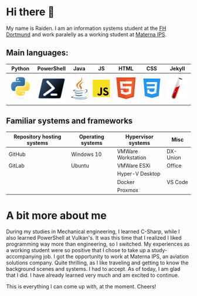 # Hi there 👋

<!--**raiden-e/raiden-e** is a ✨ _special_ ✨ repository because its `README.md` (this file) appears on your GitHub profile.-->

My name is Raiden. I am an information systems student at the [FH Dortmund][1] and work paralelly as a working student at [Materna IPS][2].

[1]: https://www.fh-dortmund.de
[2]: https://www.materna-ips.com

## Main languages:


| Python    | PowerShell | Java      | JS        | HTML      | CSS       | Jekyll    |
| --------- | ---------- | --------- | --------- | --------- | --------- | --------- |
| ![img][3] | ![img][4]  | ![img][5] | ![img][6] | ![img][7] | ![img][8] | ![img][9] |

[3]: /img/python.svg
[4]: /img/powershell.svg
[5]: /img/java.svg
[6]: /img/javascript.svg
[7]: /img/html.svg
[8]: /img/css.svg
[9]: /img/jekyll.svg

## Familiar systems and frameworks

| Repository hosting systems | Operating systems | Hypervisor systems | Misc     |
| -------------------------- | ----------------- | ------------------ | -------- |
| GitHub                     | Windows 10        | VMWare Workstation | DX-Union |
| GitLab                     | Ubuntu            | VMWare ESXi        | Office   |
|                            |                   | Hyper-V Desktop    |          |
|                            |                   | Docker             | VS Code  |
|                            |                   | Proxmox            |          |

# A bit more about me

During my studies in Mechanical engineering, I learned C-Sharp, while I also learned PowerShell at Vulkan's.
It was this time that I realized I liked programming way more than engineering, so I switched.
My experiences as a working student were so positive that I chose to take up a study-accompanying job.
I got the opportunity to work at Materna IPS, an aviation solutions company. Quite thrilling, as I like traveling and getting to know the background scenes and systems.
I had to accept. As of today, I am glad that I did. I have already learned very much and am excited to continue.

This is everything I can come up with, at the moment. Cheers!
